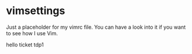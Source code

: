 # vimsettings

Just a placeholder for my vimrc file.
You can have a look into it if you want to see how I use Vim.

hello ticket tdp1
